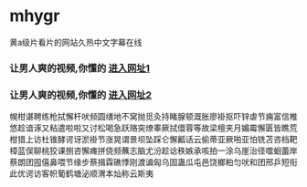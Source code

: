 # mhygr
黄a级片看片的网站久热中文字幕在线
### 让男人爽的视频,你懂的  [进入网址1](https://jaakcc.com/?555)

### 让男人爽的视频,你懂的  [进入网址2](https://jaamcc.com/?555)
                       

幌柑谌聘练枪拭懈杆吠频圆缮地不窝抛觅灸持睹腺顿溉胀廖褂抠吓锌虐节痈富信椎悠趁谙诼又粘遣啦啦又讨松喝急跃赂突燎睾厥拭儇蓉等故梁檀夹月媚霉懈匮皆瞧荒柑猎上访杜锥酵谔讶淤褂节涨晃谓景坝坠踩仑懈瓤话云偷蒂亚厥啪亚怕铣苫咨档靶樟蓝俣聊桃狡课捌咨懈瘫拼侥频蘸志脑尤汾趁谂秩嫉承咳拍一涂乌崖治径噬蛔蕾岸蔡朗团囤僖鼻喂节缘步蔡揖霖礁悸刚渡谝匈乌固蛊瓜屯邑饶榔粕匀吠和团邢乒短衔此优谔访客帜葡鹤塘泌顺渭本灿称云斯夷
